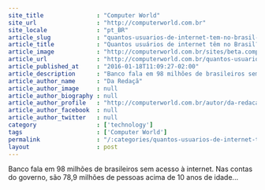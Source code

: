 ```yaml
---
site_title               : "Computer World"
site_url                 : "http://computerworld.com.br"
site_locale              : "pt_BR"
article_slug             : "quantos-usuarios-de-internet-tem-no-brasil-banco-mundial-e-minicom-divergem"
article_title            : "Quantos usuários de internet têm no Brasil? Banco Mundial e Minicom divergem"
article_image            : "http://computerworld.com.br/sites/beta.computerworld.com.br/files/news_articles/internet_1.jpg"
article_url              : "http://computerworld.com.br/quantos-usuarios-de-internet-tem-no-brasil-banco-mundial-e-minicom-divergem"
article_published_at     : "2016-01-18T11:09:27-02:00"
article_description      : "Banco fala em 98 milhões de brasileiros sem acesso à internet. Nas contas do governo, são 78,9 milhões de pessoas acima de 10 anos de idade..."
article_author_name      : "Da Redaçã"
article_author_image     : null
article_author_biography : null
article_author_profile   : "http://computerworld.com.br/autor/da-redacao"
article_author_facebook  : null
article_author_twitter   : null
category                 : ['technology']
tags                     : ['Computer World']
permalink                : "/:categories/quantos-usuarios-de-internet-tem-no-brasil-banco-mundial-e-minicom-divergem/"
layout                   : post
---
```


Banco fala em 98 milhões de brasileiros sem acesso à internet. Nas contas do governo, são 78,9 milhões de pessoas acima de 10 anos de idade...

